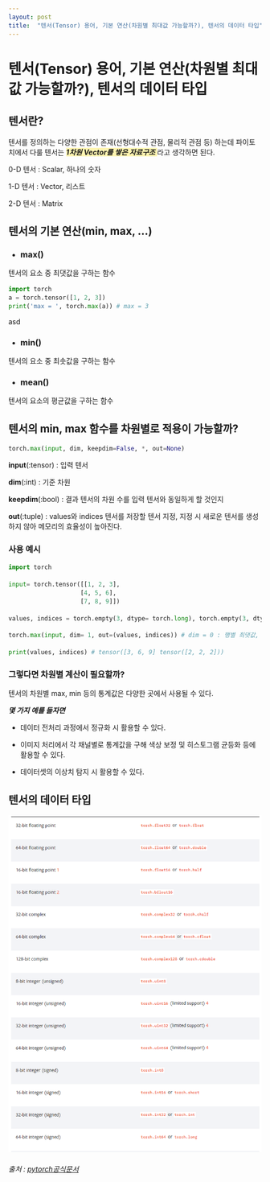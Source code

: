 ```yaml
---
layout: post
title:  "텐서(Tensor) 용어, 기본 연산(차원별 최대값 가능할까?), 텐서의 데이터 타입"
---
```


# 텐서(Tensor) 용어, 기본 연산(차원별 최대값 가능할까?), 텐서의 데이터 타입

## 텐서란?
텐서를 정의하는 다양한 관점이 존재(선형대수적 관점, 물리적 관점 등) 하는데 파이토치에서 다룰 텐서는
<span style="background-color:#fff5b1"> ***1차원 Vector를 쌓은 자료구조*** </span>라고 생각하면 된다.

0-D 텐서 : Scalar, 하나의 숫자

1-D 텐서 : Vector, 리스트

2-D 텐서 : Matrix

## 텐서의 기본 연산(min, max, ...)

- ### max()
텐서의 요소 중 최댓값을 구하는 함수
```python
import torch
a = torch.tensor([1, 2, 3])
print('max = ', torch.max(a)) # max = 3
```
asd

- ### min()
텐서의 요소 중 최솟값을 구하는 함수

- ### mean()
텐서의 요소의 평균값을 구하는 함수

## 텐서의 min, max 함수를 차원별로 적용이 가능할까?

```python
torch.max(input, dim, keepdim=False, *, out=None)
```

**input**(:tensor) : 입력 텐서

**dim**(:int) : 기준 차원

**keepdim**(:bool) : 결과 텐서의 차원 수를 입력 텐서와 동일하게 할 것인지

**out**(:tuple) : values와 indices 텐서를 저장할 텐서 지정, 지정 시 새로운 텐서를 생성하지 않아
메모리의 효율성이 높아진다.

### 사용 예시
```python
import torch

input= torch.tensor([[1, 2, 3],
                    [4, 5, 6],
                    [7, 8, 9]])

values, indices = torch.empty(3, dtype= torch.long), torch.empty(3, dtype= torch.long)

torch.max(input, dim= 1, out=(values, indices)) # dim = 0 : 행별 최댓값, dim = 1 : 열별 최댓값

print(values, indices) # tensor([3, 6, 9] tensor([2, 2, 2]))
```

### 그렇다면 차원별 계산이 필요할까?

텐서의 차원별 max, min 등의 통계값은 다양한 곳에서 사용될 수 있다.

***몇 가지 예를 들자면***
- 데이터 전처리 과정에서 정규화 시 활용할 수 있다.

- 이미지 처리에서 각 채널별로 통계값을 구해 색상 보정 및 히스토그램 균등화 등에 활용할 수 있다.

- 데이터셋의 이상치 탐지 시 활용할 수 있다.

## 텐서의 데이터 타입

![data_type](../images/data%20type.PNG)
###### 출처 : [pytorch공식문서](https://pytorch.org/docs/stable/tensors.html)